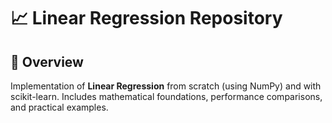 # 📈 Linear Regression Repository

## 🌟 Overview
Implementation of **Linear Regression** from scratch (using NumPy) and with scikit-learn. Includes mathematical foundations, performance comparisons, and practical examples.

